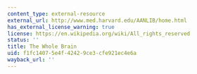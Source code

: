 ```yaml
---
content_type: external-resource
external_url: http://www.med.harvard.edu/AANLIB/home.html
has_external_license_warning: true
license: https://en.wikipedia.org/wiki/All_rights_reserved
status: ''
title: The Whole Brain
uid: f1fc1407-5e4f-4242-9ce3-cfe921ec4e6a
wayback_url: ''
---
```

